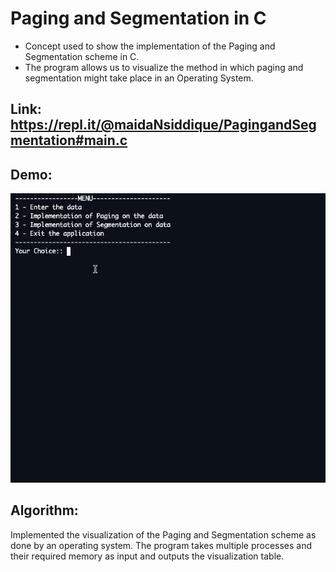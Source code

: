 # Paging and Segmentation in C
- Concept used to show the implementation of the Paging and Segmentation scheme in C. 
- The program allows us to visualize the method in which paging and segmentation might take place in an Operating System. 

## Link: https://repl.it/@maidaNsiddique/PagingandSegmentation#main.c

## Demo: 
![Demo Gif](PS.gif)

## Algorithm:
Implemented the visualization of the Paging and Segmentation scheme as done by an operating system. 
The program takes multiple processes and their required memory as input and outputs the visualization table.

